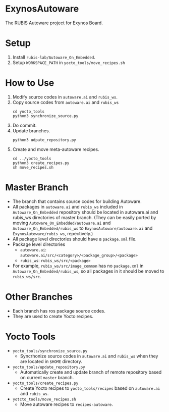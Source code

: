 # ExynosAutoware

The RUBIS Autoware project for Exynos Board.
# Setup
1. Install `rubis-lab/Autoware_On_Embedded`.
2. Setup `WORKSPACE_PATH` in `yocto_tools/move_recipes.sh`

# How to Use

1. Modify source codes in `autoware.ai` and `rubis_ws`.
3. Copy source codes from `autoware.ai` and `rubis_ws`
    ```
    cd yocto_tools
    python3 synchronize_source.py 
    ```
4. Do commit.
5. Update branches.
    ```
    python3 udpate_repository.py
    ```
6. Create and move meta-autoware recipes.
    ```
    cd ../yocto_tools
    python3 create_recipes.py
    sh move_recipes.sh
    ```

# Master Branch 
- The branch that contains source codes for building Autoware.
- All packages in `autoware.ai` and `rubis_ws` included in `Autoware_On_Embedded` repository should be located in autoware.ai and rubis_ws directories of master branch. (They can be easily ported by moving `Autoware_On_Embedded/autoware.ai` and `Autoware_On_Embedded/rubis_ws` to `ExynosAutoware/autoware.ai` and `ExynosAutoware/rubis_ws`, repectively.)
- All package level directories should have a `package.xml` file.
- Package level directories
    * `autoware.ai`: `autoware.ai/src/<category>/<package_group>/<package>`
    * `rubis_ws`: `rubis_ws/src/<package>`
- For example, `rubis_ws/src/image_common` has no `package.xml` in `Autoware_On_Embedded/rubis_ws`, so all packages in it should be moved to `rubis_ws/src`.

# Other Branches
- Each branch has ros package source codes.
- They are used to create Yocto recipes.

# Yocto Tools
- `yocto_tools/synchronize_source.py`
    * Syncrhonize source codes in `autoware.ai` and `rubis_ws` when they are located in `$HOME` directory.
- `yocto_tools/update_repository.py`
    * Automatically create and update branch of remote repository based on current `master` branch.
- `yocto_tools/create_recipes.py`
    * Create Yocto recipes to `yocto_tools/recipes` based on `autoware.ai` and `rubis_ws`.
- `yotcto_tools/move_recipes.sh`
    * Move autoware recipes to `recipes-autoware`. 